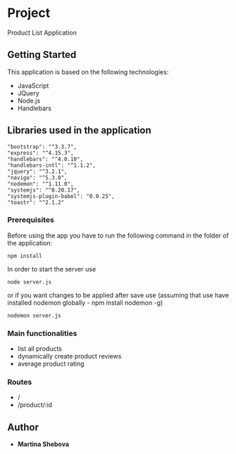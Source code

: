 # Project

Product List Application

## Getting Started

This application is based on the following technologies:

- JavaScript
- JQuery
- Node.js
- Handlebars

## Libraries used in the application

    "bootstrap": "^3.3.7",
    "express": "^4.15.3",
    "handlebars": "^4.0.10",
    "handlebars-intl": "^1.1.2",
    "jquery": "^3.2.1",
    "navigo": "^5.3.0",
    "nodemon": "^1.11.0",
    "systemjs": "^0.20.17",
    "systemjs-plugin-babel": "0.0.25",
    "toastr": "^2.1.2"

### Prerequisites

Before using the app you have to run the following command in the folder of the application:

`npm install`

In order to start the server use

`node server.js`

or if you want changes to be applied after save use (assuming that use have installed nodemon globally - npm install nodemon -g)

`nodemon server.js`

### Main functionalities

- list all products
- dynamically create product reviews
- average product rating

### Routes

* /
* /product/:id

## Author

* **Martina Shebova**